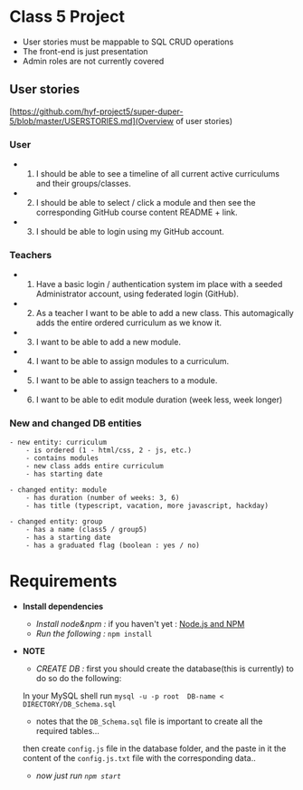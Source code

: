 # Class 5 Project

- User stories must be mappable to SQL CRUD operations
- The front-end is just presentation
- Admin roles are not currently covered

## User stories

[https://github.com/hyf-project5/super-duper-5/blob/master/USERSTORIES.md](Overview of user stories)


### User


- 1) I should be able to see a timeline of all current active curriculums and their groups/classes.
- 2) I should be able to select / click a module and then see the corresponding GitHub course content README + link.
- 3) I should be able to login using my GitHub account.


### Teachers

- 1) Have a basic login / authentication system im place with a seeded Administrator account, using federated login (GitHub).
- 2) As a teacher I want to be able to add a new class. This automagically adds the entire ordered curriculum as we know it.

- 3) I want to be able to add a new module.
- 4) I want to be able to assign modules to a curriculum.
- 5) I want to be able to assign teachers to a module.
- 6) I want to be able to edit module duration (week less, week longer)


### New and changed DB entities

    - new entity: curriculum
        - is ordered (1 - html/css, 2 - js, etc.)
        - contains modules
        - new class adds entire curriculum
        - has starting date

    - changed entity: module
        - has duration (number of weeks: 3, 6)
        - has title (typescript, vacation, more javascript, hackday)
        
    - changed entity: group
        - has a name (class5 / group5)
        - has a starting date
        - has a graduated flag (boolean : yes / no)
       


# **Requirements**

* **Install dependencies**
  * *Install node&npm :* if you haven't yet : [Node.js and NPM](http://nodejs.org/)
  * *Run the following :* `npm install`
* **NOTE**
  * *CREATE DB :* first you should create the database(this is currently) to do so do the following:
  

  In your MySQL shell run `mysql -u -p root  DB-name < DIRECTORY/DB_Schema.sql`
  * notes that the `DB_Schema.sql` file is important to create all the required tables...
  

  then create `config.js` file in the database folder, and the paste in it the content of
  the `config.js.txt` file with the corresponding data..


  * *now just run `npm start`*

